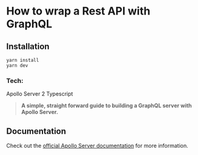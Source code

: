 # How to wrap a Rest API with GraphQL

## Installation

```
yarn install
yarn dev
```

### Tech:

Apollo Server 2
Typescript

> **A simple, straight forward guide to building a GraphQL server with Apollo Server.**

## Documentation

Check out the [official Apollo Server documentation](https://www.apollographql.com/docs/apollo-server/v2/) for more information.
